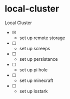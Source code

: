 # local-cluster
Local Cluster

- [x] - set up remote storage
- [ ] - set up screeps
- [ ] - set up persistance
- [ ] - set up pi hole
- [ ] - set up minecraft
- [ ] - set up lostark
